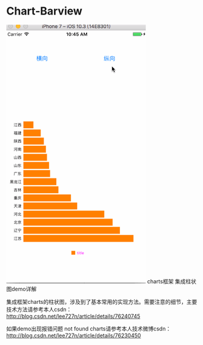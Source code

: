 # Chart-Barview

![Alt text](https://github.com/lee727n/Chart-Barview/raw/master/Screenshots/new.gif)
charts框架 集成柱状图demo详解

集成框架charts的柱状图，涉及到了基本常用的实现方法。需要注意的细节，主要技术方法请参考本人csdn：
http://blog.csdn.net/lee727n/article/details/76240745

如果demo出现报错问题 not found charts请参考本人技术微博csdn：
http://blog.csdn.net/lee727n/article/details/76230450
